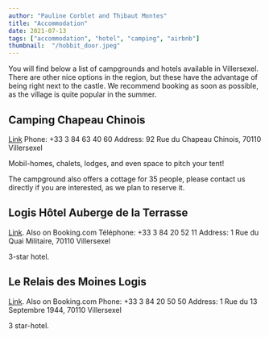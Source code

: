 ```yaml
---
author: "Pauline Corblet and Thibaut Montes"
title: "Accommodation"
date: 2021-07-13
tags: ["accommodation", "hotel", "camping", "airbnb"]
thumbnail:  "/hobbit_door.jpeg"
---
```


You will find below a list of campgrounds and hotels available in Villersexel. There are other nice options in the region, but these have the advantage of being right next to the castle. We recommend booking as soon as possible, as the village is quite popular in the summer.

## Camping Chapeau Chinois

[Link](https://campingvillersexel.com/)
Phone: +33 3 84 63 40 60
Address: 92 Rue du Chapeau Chinois, 70110 Villersexel

Mobil-homes, chalets, lodges, and even space to pitch your tent!

The campground also offers a cottage for 35 people, please contact us directly if you are interested, as we plan to reserve it.

## Logis Hôtel Auberge de la Terrasse

[Link](https://www.logishotels.com/fr/hotel/logis-hotel-auberge-de-la-terrasse-1308?partid=1535&gclid=Cj0KCQjwpompBhDZARIsAFD_Fp_qAa6YoSGZN_1UeOzh_y66tCEUAqhLyXm7srcLaSiojo7zOI8vOZcaAqU6EALw_wcB). Also on Booking.com
Téléphone: +33 3 84 20 52 11
Address: 1 Rue du Quai Militaire, 70110 Villersexel

3-star hotel.

## Le Relais des Moines Logis

[Link](https://chauveypierreyves.site-solocal.com/). Also on Booking.com
Phone: +33 3 84 20 50 50
Address: 1 Rue du 13 Septembre 1944, 70110 Villersexel

3 star-hotel.